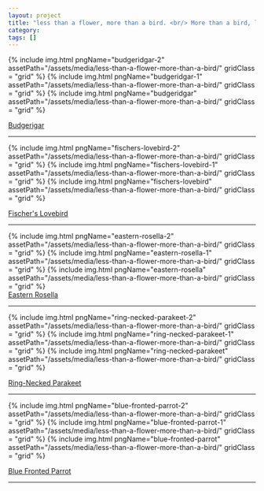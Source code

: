 ```yaml
---
layout: project
title: "less than a flower, more than a bird. <br/> More than a bird, less than a flower"
category: 
tags: []
---
```

<div class="content-container">
<div class="index-content">


<div class="grid-gutter"></div><div class="grid-sizer"></div>

<div class = "grid l3">
<!-- -->

</div>

{% include img.html pngName="budgeridgar-2" assetPath="/assets/media/less-than-a-flower-more-than-a-bird/" gridClass = "grid" %}
{% include img.html pngName="budgeridgar-1" assetPath="/assets/media/less-than-a-flower-more-than-a-bird/" gridClass = "grid" %}
{% include img.html pngName="budgeridgar" assetPath="/assets/media/less-than-a-flower-more-than-a-bird/" gridClass = "grid" %}
<div class = "grid l3">
<a href='/artworks/less-than-a-flower-more-than-a-bird/budgeridgar/'>Budgerigar</a>
<hr />
</div>

{% include img.html pngName="fischers-lovebird-2" assetPath="/assets/media/less-than-a-flower-more-than-a-bird/" gridClass = "grid" %}
{% include img.html pngName="fischers-lovebird-1" assetPath="/assets/media/less-than-a-flower-more-than-a-bird/" gridClass = "grid" %}
{% include img.html pngName="fischers-lovebird" assetPath="/assets/media/less-than-a-flower-more-than-a-bird/" gridClass = "grid" %}
<div class = "grid l3">
<a href='/artworks/less-than-a-flower-more-than-a-bird/fischers-lovebird/'>Fischer's Lovebird</a>
<hr />

</div>
{% include img.html pngName="eastern-rosella-2" assetPath="/assets/media/less-than-a-flower-more-than-a-bird/" gridClass = "grid" %}
{% include img.html pngName="eastern-rosella-1" assetPath="/assets/media/less-than-a-flower-more-than-a-bird/" gridClass = "grid" %}
{% include img.html pngName="eastern-rosella" assetPath="/assets/media/less-than-a-flower-more-than-a-bird/" gridClass = "grid" %}
<div class = "grid l3">
<a href='/artworks/less-than-a-flower-more-than-a-bird/eastern-rosella/'>Eastern Rosella</a>
<hr />
</div>



{% include img.html pngName="ring-necked-parakeet-2" assetPath="/assets/media/less-than-a-flower-more-than-a-bird/" gridClass = "grid" %}
{% include img.html pngName="ring-necked-parakeet-1" assetPath="/assets/media/less-than-a-flower-more-than-a-bird/" gridClass = "grid" %}
{% include img.html pngName="ring-necked-parakeet" assetPath="/assets/media/less-than-a-flower-more-than-a-bird/" gridClass = "grid" %}
<div class = "grid l3">
<a href='/artworks/less-than-a-flower-more-than-a-bird/ring-necked-parakeet/'>Ring-Necked Parakeet</a>
<hr />
</div>

{% include img.html pngName="blue-fronted-parrot-2" assetPath="/assets/media/less-than-a-flower-more-than-a-bird/" gridClass = "grid" %}
{% include img.html pngName="blue-fronted-parrot-1" assetPath="/assets/media/less-than-a-flower-more-than-a-bird/" gridClass = "grid" %}
{% include img.html pngName="blue-fronted-parrot" assetPath="/assets/media/less-than-a-flower-more-than-a-bird/" gridClass = "grid" %}
<div class = "grid l3">
<a href='/artworks/less-than-a-flower-more-than-a-bird/blue-fronted-parrot/'>Blue Fronted Parrot</a>
<hr />
</div>

</div>
</div>


